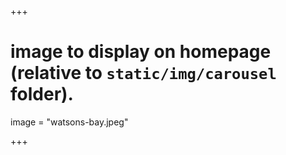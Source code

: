 +++

# image to display on homepage (relative to `static/img/carousel` folder).
image = "watsons-bay.jpeg"

+++

